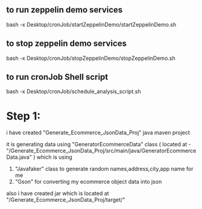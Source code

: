 ## to run zeppelin demo services
bash -x Desktop/cronJob/startZeppelinDemo/startZeppelinDemo.sh

## to stop zeppelin demo services
bash -x Desktop/cronJob/stopZeppelinDemo/stopZeppelinDemo.sh

## to run cronJob Shell script
bash -x Desktop/cronJob/schedule_analysis_script.sh 


# Step 1:
i have created "Generate_Ecommerce_JsonData_Proj" java maven project

it is generating data using "GeneratorEcommerceData" class ( located at - "/Generate_Ecommerce_JsonData_Proj/src/main/java/GeneratorEcommerceData.java" ) 
which is using 
1. "Javafaker" class to generate random names,address,city,app name for me
2. "Gson" for converting my ecommerce object data into json

also i have created jar which is located at "/Generate_Ecommerce_JsonData_Proj/target/"
